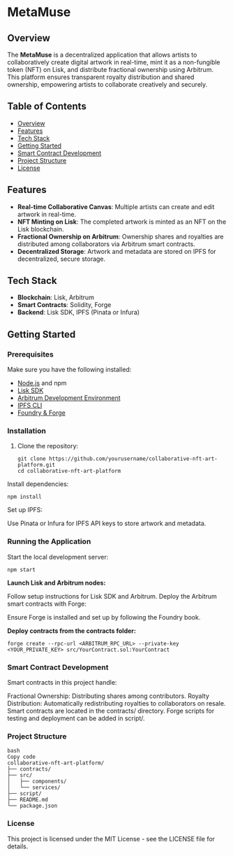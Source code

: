 # MetaMuse

## Overview
The **MetaMuse** is a decentralized application that allows artists to collaboratively create digital artwork in real-time, mint it as a non-fungible token (NFT) on Lisk, and distribute fractional ownership using Arbitrum. This platform ensures transparent royalty distribution and shared ownership, empowering artists to collaborate creatively and securely.

## Table of Contents
- [Overview](#overview)
- [Features](#features)
- [Tech Stack](#tech-stack)
- [Getting Started](#getting-started)
- [Smart Contract Development](#smart-contract-development)
- [Project Structure](#project-structure)
- [License](#license)

## Features
- **Real-time Collaborative Canvas**: Multiple artists can create and edit artwork in real-time.
- **NFT Minting on Lisk**: The completed artwork is minted as an NFT on the Lisk blockchain.
- **Fractional Ownership on Arbitrum**: Ownership shares and royalties are distributed among collaborators via Arbitrum smart contracts.
- **Decentralized Storage**: Artwork and metadata are stored on IPFS for decentralized, secure storage.

## Tech Stack
- **Blockchain**: Lisk, Arbitrum
- **Smart Contracts**: Solidity, Forge
- **Backend**: Lisk SDK, IPFS (Pinata or Infura)

## Getting Started

### Prerequisites
Make sure you have the following installed:
- [Node.js](https://nodejs.org/) and npm
- [Lisk SDK](https://lisk.io/)
- [Arbitrum Development Environment](https://developer.offchainlabs.com/)
- [IPFS CLI](https://docs.ipfs.io/install/)
- [Foundry & Forge](https://book.getfoundry.sh/)

### Installation
1. Clone the repository:
   ```
   git clone https://github.com/yourusername/collaborative-nft-art-platform.git
   cd collaborative-nft-art-platform
   ```
Install dependencies:
```
npm install
```
Set up IPFS:

Use Pinata or Infura for IPFS API keys to store artwork and metadata.
### Running the Application
Start the local development server:

```
npm start
```
**Launch Lisk and Arbitrum nodes:**

Follow setup instructions for Lisk SDK and Arbitrum.
Deploy the Arbitrum smart contracts with Forge:

Ensure Forge is installed and set up by following the Foundry book.

**Deploy contracts from the contracts folder:**
```
forge create --rpc-url <ARBITRUM_RPC_URL> --private-key <YOUR_PRIVATE_KEY> src/YourContract.sol:YourContract
```
### Smart Contract Development
Smart contracts in this project handle:

Fractional Ownership: Distributing shares among contributors.
Royalty Distribution: Automatically redistributing royalties to collaborators on resale.
Smart contracts are located in the contracts/ directory. Forge scripts for testing and deployment can be added in script/.

### Project Structure
```
bash
Copy code
collaborative-nft-art-platform/
├── contracts/             
├── src/                   
│   ├── components/        
│   └── services/          
├── script/                
├── README.md
└── package.json
```
### License
This project is licensed under the MIT License - see the LICENSE file for details.


